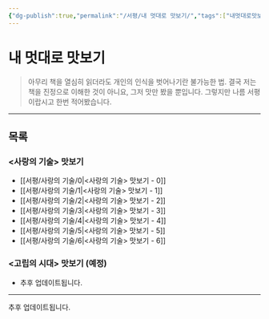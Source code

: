 ```yaml
---
{"dg-publish":true,"permalink":"/서평/내 멋대로 맛보기/","tags":["내멋대로맛보기"],"created":"2024-02-08T15:27:29.404+09:00","updated":"2024-03-15T09:21:36.846+09:00"}
---
```



# 내 멋대로 맛보기

> 아무리 책을 열심히 읽더라도 개인의 인식을 벗어나기란 불가능한 법.
> 결국 저는 책을 진정으로 이해한 것이 아니요, 그저 맛만 봤을 뿐입니다.
> 그렇지만 나름 서평이랍시고 한번 적어봤습니다.
---

## 목록

### <사랑의 기술> 맛보기
+ [[서평/사랑의 기술/0\|<사랑의 기술> 맛보기 - 0]]
+ [[서평/사랑의 기술/1\|<사랑의 기술> 맛보기 - 1]]
+ [[서평/사랑의 기술/2\|<사랑의 기술> 맛보기 - 2]]
+ [[서평/사랑의 기술/3\|<사랑의 기술> 맛보기 - 3]]
+ [[서평/사랑의 기술/4\|<사랑의 기술> 맛보기 - 4]]
+ [[서평/사랑의 기술/5\|<사랑의 기술> 맛보기 - 5]]
+ [[서평/사랑의 기술/6\|<사랑의 기술> 맛보기 - 6]]

### <고립의 시대> 맛보기 (예정)
+ 추후 업데이트됩니다.

---

추후 업데이트됩니다.
